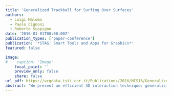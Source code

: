```yaml
---
title: 'Generalized Trackball for Surfing Over Surfaces'
authors:
  - Luigi Malomo
  - Paolo Cignoni
  - Roberto Scopigno
date: '2016-01-01T00:00:00Z'
publication_types: ['paper-conference']
publication: '*STAG: Smart Tools and Apps for Graphics*'
featured: false

image:
#    caption: 'Image'
    focal_point: ''
    preview_only: false
    share: false
url_pdf: https://vcgdata.isti.cnr.it/Publications/2016/MCS16/GeneralizedTrackballFinal.pdf
abstract: 'We present an efficient 3D interaction technique: generalizing the well known trackball approach, this technique unifies and blends the two common interaction mechanisms known as panning and orbiting. The approach allows to inspect a virtual object by navigating over its surrounding space, remaining at a chosen distance and performing an automatic panning over its surface. This generalized trackball allows an intuitive navigation of topologically complex shapes, enabling unexperienced users to visit hard-to-reach parts better and faster than with standard GUI components. The approach is based on the construction of multiple smooth approximations of the model under inspection; at rendering time, it constrains the camera to stay at a given distance to these approximations. The approach requires negligible preprocessing and memory overhead and works well for both mousebased and touch interfaces. An informal user study confirms the impact of the proposed technique.'
---
```

